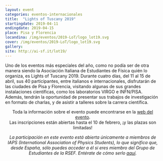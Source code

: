 ```yaml
---
layout: event
categories: eventos-internacionales
title:  "Lights of Tuscany 2019"
startingdate: 2019-04-11
endingdate: 2019-04-15
place: Pisa y Florencia
locandina: /img/eventos/2019-LoT/logo_lot19.svg
cover: /img/eventos/2019-LoT/logo_lot19.svg
gallery:
site: http://ai-sf.it/lot19/
---
```


Uno de los eventos más especiales del año, como no podía ser de otra manera siendo la Asociación Italiana de Estudiantes de Física quién lo organiza, es Lights of Tuscany 2019. Durante cuatro días, del 11 al 15 de abril, sus 40 participantes, entre italianos e internacionales, disfrutarán de las ciudades de Pisa y Florencia, visitando algunas de sus grandes instalaciones científicas, como los laboratorios VIRGO e INFN/PISA. Además, tendrán la oportunidad de presentar sus trabajos de investigación en formato de charlas, y de asistir a talleres sobre la carrera científica.

<center>Toda la información sobre el evento puede encontrarse en la <a href="http://ai-sf.it/lot19/index.html">web del evento</a>.</center>
<center>Las inscripciones están abiertas hasta el 10 de febrero, ¡y las plazas son limitadas!</center>

<p><center><i>La participación en este evento está abierta únicamente a miembros de IAPS (International Association of Physics Students), lo que significa que, desde España, sólo puedes acceder a él si eres miembro del Grupo de Estudiantes de la RSEF. Entérate de cómo serlo <a href="/inscripcion/">aquí</a>.</i></center></p>
